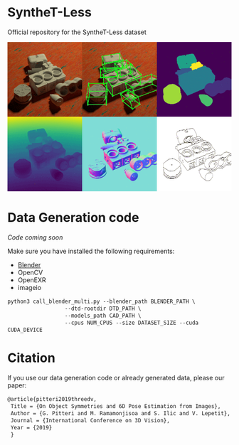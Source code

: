 # SyntheT-Less
Official repository for the SyntheT-Less dataset

![alt_text](animated_samples.gif)

# Data Generation code

*Code coming soon*

Make sure you have installed the following requirements:

- [Blender](https://www.blender.org/download/Blender2.80/blender-2.80-linux-glibc217-x86_64.tar.bz2/)
- OpenCV
- OpenEXR
- imageio

```
python3 call_blender_multi.py --blender_path BLENDER_PATH \
			      --dtd-rootdir DTD_PATH \
			      --models_path CAD_PATH \
			      --cpus NUM_CPUS --size DATASET_SIZE --cuda CUDA_DEVICE
```

# Citation
If you use our data generation code or already generated data, please our paper:

```
@article{pitteri2019threedv, 
 Title = {On Object Symmetries and 6D Pose Estimation from Images}, 
 Author = {G. Pitteri and M. Ramamonjisoa and S. Ilic and V. Lepetit}, 
 Journal = {International Conference on 3D Vision}, 
 Year = {2019}
 }
```
